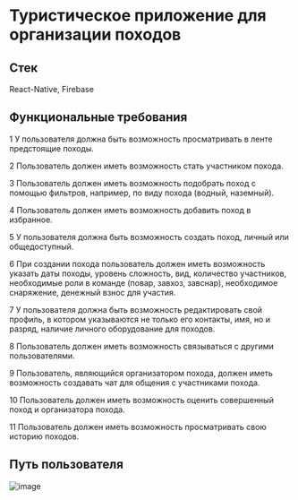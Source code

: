 # Туристическое приложение для организации походов
## Стек
React-Native, Firebase
## Функциональные требования
   1 У пользователя должна быть возможность просматривать в ленте предстоящие походы.
   
   2	Пользователь должен иметь возможность стать участником похода.
   
   3	Пользователь должен иметь возможность подобрать поход с помощью фильтров, например, по виду похода (водный, наземный).
   
   4	Пользователь должен иметь возможность добавить поход в избранное.
   
   5	У пользователя должна быть возможность создать поход, личный или общедоступный.
   
   6	При создании похода пользователь должен иметь возможность указать даты походы, уровень сложность, вид, количество участников, необходимые роли в команде (повар, завхоз, завснар), необходимое снаряжение, денежный взнос для участия.
   
   7	У пользователя должна быть возможность редактировать свой профиль, в котором указываются не только его контакты, имя, но и разряд, наличие личного оборудование для походов.
   
   8	Пользователь должен иметь возможность связываться с другими пользователями.
   
   9	Пользователь, являющийся организатором похода, должен иметь возможность создавать чат для общения с участниками похода.
   
   10	Пользователь должен иметь возможность оценить совершенный поход и организатора похода.
   
   11	Пользователь должен иметь возможность просматривать свою историю походов.
## Путь пользователя
![image](https://github.com/Geetork/react-native-app/assets/58363643/23cf5461-7fb6-43eb-a1f3-ccf03b15f776)



